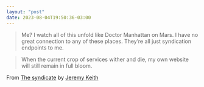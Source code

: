 ```yaml
---
layout: "post"
date: 2023-08-04T19:50:36-03:00
---
```


> Me? I watch all of this unfold like Doctor Manhattan on Mars. I have no great connection to any of these places. They’re all just syndication endpoints to me.

> When the current crop of services wither and die, my own website will still remain in full bloom.

From [The syndicate](https://adactio.com/journal/20323) by [Jeremy Keith](https://adactio.com/)

